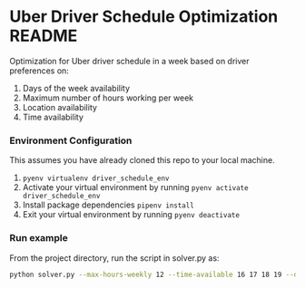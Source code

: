 # **Uber Driver Schedule Optimization README**
Optimization for Uber driver schedule in a week based on driver preferences on:

1. Days of the week availability
2. Maximum number of hours working per week
3. Location availability
4. Time availability

### **Environment Configuration**

This assumes you have already cloned this repo to your local machine.

1. `pyenv virtualenv driver_schedule_env`
2. Activate your virtual environment by running `pyenv activate driver_schedule_env`
3. Install package dependencies `pipenv install`
4. Exit your virtual environment by running `pyenv deactivate`

### **Run example**

From the project directory, run the script in solver.py as:

```bash
python solver.py --max-hours-weekly 12 --time-available 16 17 18 19 --day-available 0 1 3 4 --location-available 0 9 18
```